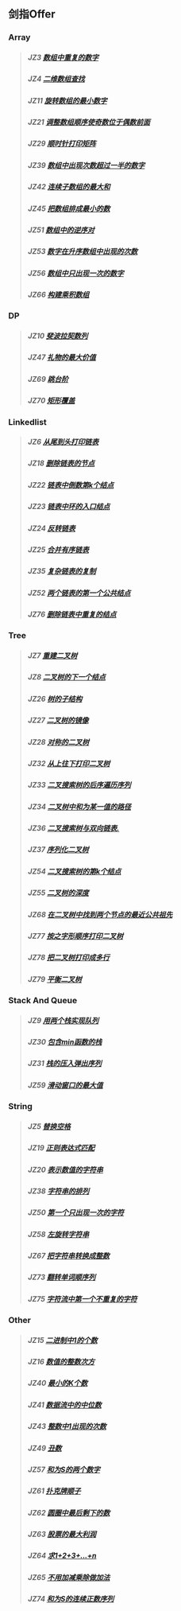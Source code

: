 ## 剑指Offer

### Array
> ##### JZ3  [数组中重复的数字](./array/003-数组中重复的数字.py)
> ##### JZ4  [二维数组查找](./array/004-二维数组查找.py)
> ##### JZ11 [旋转数组的最小数字](./array/011-旋转数组的最小数字.py)
> ##### JZ21 [调整数组顺序使奇数位于偶数前面](./array/021-调整数组顺序使奇数位于偶数前面.py)
> ##### JZ29 [顺时针打印矩阵](./array/029-顺时针打印矩阵.py)
> ##### JZ39 [数组中出现次数超过一半的数字](./array/039-数组中出现次数超过一半的数字.py)
> ##### JZ42 [连续子数组的最大和](./array/042-连续子数组的最大和.py)
> ##### JZ45 [把数组排成最小的数](./array/045-把数组排成最小的数.py)
> ##### JZ51 [数组中的逆序对](./array/051-数组中的逆序对.py)
> ##### JZ53 [数字在升序数组中出现的次数](./array/053-数字在升序数组中出现的次数.py)
> ##### JZ56 [数组中只出现一次的数字](./array/056-数组中只出现一次的数字.py)
> ##### JZ66 [构建乘积数组](./array/066-构建乘积数组.py)

### DP
> ##### JZ10 [斐波拉契数列](./dp/010-斐波拉契数列.py)
> ##### JZ47 [礼物的最大价值](./dp/047-礼物的最大价值.py)
> ##### JZ69 [跳台阶](./dp/069-跳台阶.py)
> ##### JZ70 [矩形覆盖](./dp/070-矩形覆盖.py)

### Linkedlist
> ##### JZ6  [从尾到头打印链表](./dp/006-从尾到头打印链表.py)
> ##### JZ18 [删除链表的节点](./dp/018-删除链表的节点.py)
> ##### JZ22 [链表中倒数第k个结点](./dp/022-链表中倒数第k个结点.py)
> ##### JZ23 [链表中环的入口结点](./dp/023-链表中环的入口结点.py)
> ##### JZ24 [反转链表](./dp/024-反转链表.py)
> ##### JZ25 [合并有序链表](./dp/025-合并有序链表.py)
> ##### JZ35 [复杂链表的复制](./dp/035-复杂链表的复制.py)
> ##### JZ52 [两个链表的第一个公共结点](./dp/052-两个链表的第一个公共结点.py)
> ##### JZ76 [删除链表中重复的结点](./dp/076-删除链表中重复的结点.py)

### Tree
> ##### JZ7  [重建二叉树](./tree/007-重建二叉树.py)
> ##### JZ8  [二叉树的下一个结点](./tree/008-二叉树的下一个结点.py)
> ##### JZ26 [树的子结构](./tree/026-树的子结构.py)
> ##### JZ27 [二叉树的镜像](./tree/027-二叉树的镜像.py)
> ##### JZ28 [对称的二叉树](./tree/028-对称的二叉树.py)
> ##### JZ32 [从上往下打印二叉树](./tree/032-从上往下打印二叉树.py)
> ##### JZ33 [二叉搜索树的后序遍历序列](./tree/033-二叉搜索树的后序遍历序列.py)
> ##### JZ34 [二叉树中和为某一值的路径](./tree/034-二叉树中和为某一值的路径.py)
> ##### JZ36 [二叉搜索树与双向链表.](./tree/036-二叉搜索树与双向链表.py)
> ##### JZ37 [序列化二叉树](./tree/037-序列化二叉树.py)
> ##### JZ54 [二叉搜索树的第k个结点](./tree/054-二叉搜索树的第k个结点.py)
> ##### JZ55 [二叉树的深度](./tree/055-二叉树的深度.py)
> ##### JZ68 [在二叉树中找到两个节点的最近公共祖先](./tree/068-在二叉树中找到两个节点的最近公共祖先.py)
> ##### JZ77 [按之字形顺序打印二叉树](./tree/077-按之字形顺序打印二叉树.py)
> ##### JZ78 [把二叉树打印成多行](./tree/078-把二叉树打印成多行.py)
> ##### JZ79 [平衡二叉树](./tree/079-平衡二叉树.py)

### Stack And Queue
> ##### JZ9  [用两个栈实现队列](./stack_queue/009-用两个栈实现队列.py)
> ##### JZ30 [包含min函数的栈](./stack_queue/030-包含min函数的栈.py)
> ##### JZ31 [栈的压入弹出序列](./stack_queue/031-栈的压入弹出序列.py)
> ##### JZ59 [滑动窗口的最大值](./stack_queue/059-滑动窗口的最大值.py)

### String
> ##### JZ5  [替换空格](./stack_queue/005-替换空格.py)
> ##### JZ19 [正则表达式匹配](./stack_queue/019-正则表达式匹配.py)
> ##### JZ20 [表示数值的字符串](./stack_queue/020-表示数值的字符串.py)
> ##### JZ38 [字符串的排列](./stack_queue/038-字符串的排列.py)
> ##### JZ50 [第一个只出现一次的字符](./stack_queue/050-第一个只出现一次的字符.py)
> ##### JZ58 [左旋转字符串](./stack_queue/058-左旋转字符串.py)
> ##### JZ67 [把字符串转换成整数](./stack_queue/067-把字符串转换成整数.py)
> ##### JZ73 [翻转单词顺序列](./stack_queue/073-翻转单词顺序列.py)
> ##### JZ75 [字符流中第一个不重复的字符](./stack_queue/075-字符流中第一个不重复的字符.py)

### Other
> ##### JZ15 [二进制中1的个数](./other/015-二进制中1的个数.py)
> ##### JZ16 [数值的整数次方](./other/016-数值的整数次方.py)
> ##### JZ40 [最小的K个数](./other/040-最小的K个数.py)
> ##### JZ41 [数据流中的中位数](./other/041-数据流中的中位数.py)
> ##### JZ43 [整数中1出现的次数](./other/043-整数中1出现的次数.py)
> ##### JZ49 [丑数](./other/049-丑数.py)
> ##### JZ57 [和为S的两个数字](./other/057-和为S的两个数字.py)
> ##### JZ61 [扑克牌顺子](./other/061-扑克牌顺子.py)
> ##### JZ62 [圆圈中最后剩下的数](./other/062-圆圈中最后剩下的数.py)
> ##### JZ63 [股票的最大利润](./othr/063-股票的最大利润.py)
> ##### JZ64 [求1+2+3+...+n](./other/064-求1+2+3+...+n.py)
> ##### JZ65 [不用加减乘除做加法](./other/065-不用加减乘除做加法.py)
> ##### JZ74 [和为S的连续正数序列](./other/074-和为S的连续正数序列.py)
